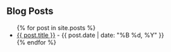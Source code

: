 ## Blog Posts

<ul>
{% for post in site.posts %}
  <li>
    <a href="{{ post.url | prepend: site.baseurl }}">{{ post.title }}</a> - {{ post.date | date: "%B %d, %Y" }}
  </li>
{% endfor %}
</ul>